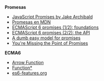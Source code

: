 **Promesas**
- [JavaScript Promises by Jake Archibald](http://www.html5rocks.com/en/tutorials/es6/promises/?redirect_from_locale=es)
- [Promesas en MDN](https://developer.mozilla.org/en-US/docs/Web/JavaScript/Reference/Global_Objects/Promise)
- [ECMAScript 6 promises (1/2): foundations](http://www.2ality.com/2014/09/es6-promises-foundations.html)
- [ECMAScript 6 promises (2/2): the API](http://www.2ality.com/2014/10/es6-promises-api.html)
- [A dumb easy model for promises](http://www.vittoriozaccaria.net/blog/2013/09/23/a-dumb-easy-model-for-promises.html)
- [You're Missing the Point of Promises](https://blog.domenic.me/youre-missing-the-point-of-promises/)

**ECMA6**

- [Arrow Function](https://developer.mozilla.org/es/docs/Web/JavaScript/Referencia/Funciones/Arrow_functions)
- [Function*](https://developer.mozilla.org/es/docs/Web/JavaScript/Referencia/Sentencias/function*)
- [es6-features.org](http://es6-features.org/)